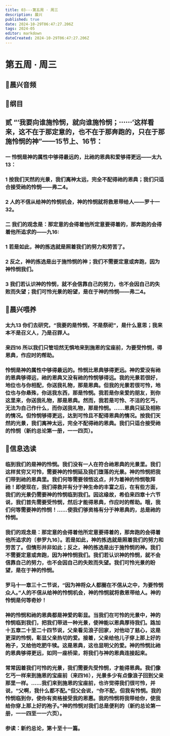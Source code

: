 ```yaml
---
title: 03---第五周 · 周三
description: 晨兴
published: true
date: 2024-10-29T06:47:27.206Z
tags: 2024-05
editor: markdown
dateCreated: 2024-10-29T06:47:27.206Z
---
```


# 第五周 · 周三

## 🎵晨兴音频

## 📖纲目

## 贰   “‘我要向谁施怜悯，就向谁施怜悯；⋯⋯’这样看来，这不在于那定意的，也不在于那奔跑的，只在于那施怜悯的神”——15节上、16节：

### 一   怜悯是神的属性中够得最远的，比祂的恩典和爱够得更远——太九13：

### 1   按我们天然的光景，我们离神太远，完全不配得祂的恩典；我们只适合接受祂的怜悯——弗二4。

### 2   人的不信从给神的怜悯机会，神的怜悯就将救恩带给人——罗十一32。

### 二   我们的观念是：那定意的会得着他所定意要得着的，那奔跑的会得着他所追求的——九16:

### 1   若是如此，神的拣选就是照着我们的努力和劳苦了。

### 2   反之，神的拣选是出于施怜悯的神；我们不需要定意或奔跑，因为神怜悯我们。

### 3   我们若认识神的怜悯，就不会信靠自己的努力，也不会因自己的失败而失望；我们可怜光景的盼望，是在于神的怜悯——弗二4。

## 📖晨兴喂养

### 太九13    你们去研究，“我要的是怜悯，不是祭祀”，是什么意思；我来本不是召义人，乃是召罪人。

### 来四16    所以我们只管坦然无惧地来到施恩的宝座前，为要受怜悯，得恩典，作应时的帮助。

### 怜悯是神的属性中够得最远的。怜悯比恩典够得更远。神的爱没有祂的恩典够得远，祂的恩典又没有祂的怜悯够得远。我的光景若很好，地位也与你相配，你送我礼物，那是恩典。但我的光景若很可怜，地位也与你悬殊，你送我东西，那是怜悯。我若是你亲爱的朋友，到你这里来，你送我礼物，那是恩典。然而，我若是可怜、不洁的乞丐，无法为自己作什么，而你送我礼物，那是怜悯。……恩典只延及相称的情况。但怜悯够得更远，达到可怜且不配得恩典的情况。按我们天然的光景，我们离神太远，完全不配得祂的恩典。我们只适合接受祂的怜悯（新约总论第一册，一一四页）。

## 📖信息选读

### 临到我们的是神的怜悯。我们没有一人在符合祂恩典的光景里。我们这样贫穷又可怜，需要神的怜悯延及我们堕落的光景。神的怜悯把我们带到祂的恩典里。我们何等需要领悟这点，并为着神的怜悯敬拜祂！即使现在，我们得救并有分于神生命的丰富之后，在有些方面，我们的光景仍需要神的怜悯临到我们。因这缘故，希伯来四章十六节说，我们首先需要受怜悯，然后才能得恩典，作应时的帮助。哦，我们何等需要神的怜悯！……使我们够资格有分于神恩典的，总是祂的怜悯。

### 我们的观念是：那定意的会得着他所定意要得着的，那奔跑的会得着他所追求的〔参罗九16〕。若是如此，神的拣选就是照着我们的努力和劳苦了。但情形并非如此；反之，神的拣选是出于施怜悯的神。我们不需要定意或奔跑，因为神怜悯我们。我们若认识神的怜悯，就不会信靠自己的努力，也不会因自己的失败而失望。我们可怜光景的盼望，是在于神的怜悯。

### 罗马十一章三十二节说，“因为神将众人都圈在不信从之中，为要怜悯众人。”人的不信从给神的怜悯机会，神的怜悯就将救恩带给人。神的怜悯是何等奇妙！

### 神的怜悯和祂的恩典都是神爱的彰显。当我们在可怜的光景中，神的怜悯临到我们，把我们带进一种光景，使神能以恩典厚待我们。路加十五章二十至二十四节说，父亲看见浪子回家，对他动了慈心，这是更深的怜悯，彰显父亲热切的爱。接着，父亲给他儿子穿上那上好的袍子，又给他吃肥牛犊。这是恩典，这也显明父的爱。神的怜悯比祂的恩典够得更远，如同一座桥梁，将我们与神的恩典连接起来。

### 常常因着我们可怜的光景，我们需要先受怜悯，才能得恩典。我们像乞丐一样来到施恩的宝座前（来四16），光景多少有点像浪子回到父亲那里一样。……我们来到施恩的宝座前，也许觉得我们很可怜，并说，“父啊，我什么都不配。”但父会说，“你不配，但我有怜悯。我的怜悯临到你，使你有资格接受我的恩惠。我的怜悯将我带给你，使我给你穿上那上好的袍子。”神的怜悯对我们总是便利的（新约总论第一册，一一四至一一六页）。

### 参读：新约总论，第十至十一篇。

<!-- Google tag (gtag.js) -->
<script async src="https://www.googletagmanager.com/gtag/js?id=G-1P8709Z16T"></script>
<script>
  window.dataLayer = window.dataLayer || [];
  function gtag(){dataLayer.push(arguments);}
  gtag('js', new Date());

  gtag('config', 'G-1P8709Z16T');
</script>